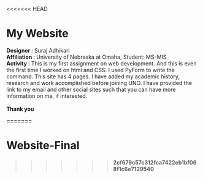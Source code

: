 <<<<<<< HEAD
# My Website
<strong>Designer </strong>: Suraj Adhikari <br/>
<strong>Affiliation </strong>: University of Nebraska at Omaha, Student: MS-MIS <br/>
<strong>Activity </strong>: This is my first assignment on web development. And this is even the first time I worked on html and CSS. I used PyForm to write the command. This site has 4 pages. I have added my academic history, research and work accomplished before joining UNO.
I have provided the link to my email and other social sites such that you can have more information on me, if interested. <br/>
<br/>
<strong> Thank you


=======
# Website-Final
>>>>>>> 2cf679c57c312fca7422eb1bf068f1c6e7129540

